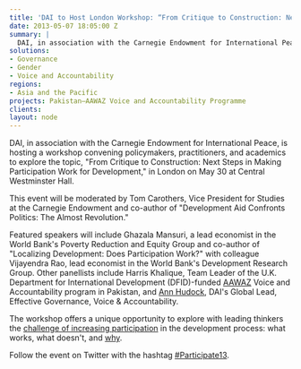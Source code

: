 ```yaml
---
title: 'DAI to Host London Workshop: “From Critique to Construction: Next Steps in Making Participation Work for Development”'
date: 2013-05-07 18:05:00 Z
summary: |
  DAI, in association with the Carnegie Endowment for International Peace, is hosting a workshop convening policymakers, practitioners, and academics to explore the topic, "From Critique to Construction: Next Steps in Making Participation Work for Development," in London on May 30 at Central Westminster Hall.
solutions:
- Governance
- Gender
- Voice and Accountability
regions:
- Asia and the Pacific
projects: Pakistan—AAWAZ Voice and Accountability Programme
clients:
layout: node
---
```

DAI, in association with the Carnegie Endowment for International Peace, is hosting a workshop convening policymakers, practitioners, and academics to explore the topic, "From Critique to Construction: Next Steps in Making Participation Work for Development," in London on May 30 at Central Westminster Hall.

This event will be moderated by Tom Carothers, Vice President for Studies at the Carnegie Endowment and co-author of "Development Aid Confronts Politics: The Almost Revolution."

Featured speakers will include Ghazala Mansuri, a lead economist in the World Bank's Poverty Reduction and Equity Group and co-author of "Localizing Development: Does Participation Work?" with colleague Vijayendra Rao, lead economist in the World Bank's Development Research Group. Other panellists include Harris Khalique, Team Leader of the U.K. Department for International Development (DFID)-funded [AAWAZ][1] Voice and Accountability program in Pakistan, and [Ann Hudock][2], DAI's Global Lead, Effective Governance, Voice & Accountability.

The workshop offers a unique opportunity to explore with leading thinkers the [challenge of increasing participation][3] in the development process: what works, what doesn't, and [why][4].

Follow the event on Twitter with the hashtag [#Participate13][5].

[1]: /our-work/projects/pakistan-aawaz-voice-and-accountability-programme
[2]: /who-we-are/our-team/ann-hudock
[3]: http://dai.tc/15sZCQd
[4]: https://www.devex.com/en/news/citizen-voices-post-2015/80908
[5]: https://twitter.com/search?q=%23participate13&src=typd
